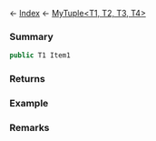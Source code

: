 ← [Index](Api-Index) ← [MyTuple<T1, T2, T3, T4>](VRage.MyTuple`4)

### Summary

```csharp
public T1 Item1
```

### Returns

### Example

### Remarks

